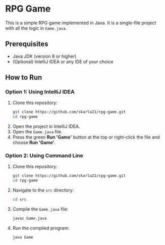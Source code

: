 # RPG Game

This is a simple RPG game implemented in Java. It is a single-file project with all the logic in `Game.java`.

## Prerequisites

- Java JDK (version 8 or higher)
- (Optional) IntelliJ IDEA or any IDE of your choice

## How to Run

### Option 1: Using IntelliJ IDEA

1. Clone this repository:
   ```bash
   git clone https://github.com/skarla21/rpg-game.git
   cd rpg-game
   ```
2. Open the project in IntelliJ IDEA.
3. Open the `Game.java` file.
4. Press the green **Run 'Game'** button at the top or right-click the file and choose **Run 'Game'**.

### Option 2: Using Command Line

1. Clone this repository:
   ```bash
   git clone https://github.com/skarla21/rpg-game.git
   cd rpg-game
   ```
2. Navigate to the `src` directory:
   ```bash
   cd src
   ```
3. Compile the `Game.java` file:
   ```bash
   javac Game.java
   ```
4. Run the compiled program:
   ```bash
   java Game
   ```
